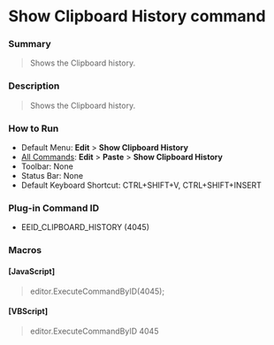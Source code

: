 # Show Clipboard History command

### Summary

> Shows the Clipboard history.

### Description

> Shows the Clipboard history.

### How to Run

- Default Menu: **Edit** \> **Show Clipboard History**
- [All Commands](../tools/all_commands): **Edit** \> **Paste**
\> **Show Clipboard History**
- Toolbar: None
- Status Bar: None
- Default Keyboard Shortcut: CTRL+SHIFT+V, CTRL+SHIFT+INSERT

### Plug-in Command ID

- EEID\_CLIPBOARD\_HISTORY (4045)

### Macros

#### \[JavaScript\]

> editor.ExecuteCommandByID(4045);

#### \[VBScript\]

> editor.ExecuteCommandByID 4045